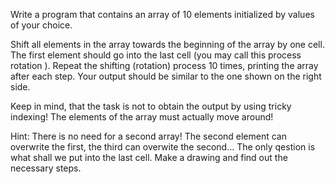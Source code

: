 Write a program that contains an array of 10 elements initialized by values of your choice.

Shift all elements in the array towards the beginning of the array by one cell. The first element should go into the last cell (you may call this process rotation ). Repeat the shifting (rotation) process 10 times, printing the array after each step. Your output should be similar to the one shown on the right side.

Keep in mind, that the task is not to obtain the output by using tricky indexing! The elements of the array must actually move around!

Hint:
There is no need for a second array! The second element can overwrite the first, the third can overwite the second… The only qestion is what shall we put into the last cell. Make a drawing and find out the necessary steps.